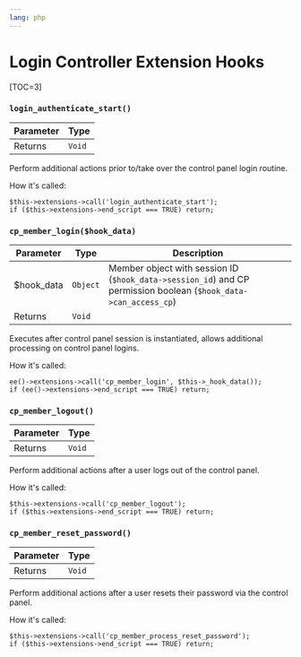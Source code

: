 ```yaml
---
lang: php
---
```


<!--
    This source file is part of the open source project
    ExpressionEngine User Guide (https://github.com/ExpressionEngine/ExpressionEngine-User-Guide)

    @link      https://expressionengine.com/
    @copyright Copyright (c) 2003-2019, EllisLab Corp. (https://ellislab.com)
    @license   https://expressionengine.com/license Licensed under Apache License, Version 2.0
-->

# Login Controller Extension Hooks

[TOC=3]

### `login_authenticate_start()`

| Parameter | Type   |
| --------- | ------ |
| Returns   | `Void` |

Perform additional actions prior to/take over the control panel login routine.

How it's called:

    $this->extensions->call('login_authenticate_start');
    if ($this->extensions->end_script === TRUE) return;

### `cp_member_login($hook_data)`

| Parameter   | Type     | Description                                                                                                      |
| ----------- | -------- | ---------------------------------------------------------------------------------------------------------------- |
| \$hook_data | `Object` | Member object with session ID (`$hook_data->session_id`) and CP permission boolean (`$hook_data->can_access_cp`) |
| Returns     | `Void`   |                                                                                                                  |

Executes after control panel session is instantiated, allows additional processing on control panel logins.

How it's called:

    ee()->extensions->call('cp_member_login', $this->_hook_data());
    if (ee()->extensions->end_script === TRUE) return;

### `cp_member_logout()`

| Parameter | Type   |
| --------- | ------ |
| Returns   | `Void` |

Perform additional actions after a user logs out of the control panel.

How it's called:

    $this->extensions->call('cp_member_logout');
    if ($this->extensions->end_script === TRUE) return;

### `cp_member_reset_password()`

| Parameter | Type   |
| --------- | ------ |
| Returns   | `Void` |

Perform additional actions after a user resets their password via the control panel.

How it's called:

    $this->extensions->call('cp_member_process_reset_password');
    if ($this->extensions->end_script === TRUE) return;
